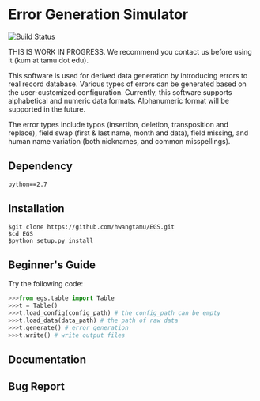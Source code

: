 # Error Generation Simulator
[![Build Status](https://travis-ci.org/hwangtamu/EGS.svg?branch=master)](https://travis-ci.org/hwangtamu/EGS)

THIS IS WORK IN PROGRESS.
We recommend you contact us before using it (kum at tamu dot edu).

This software is used for derived data generation by introducing errors to real record database. Various types of errors can be generated based on the user-customized configuration. Currently, this software supports alphabetical and numeric data formats. Alphanumeric format will be supported in the future.

The error types include typos (insertion, deletion, transposition and replace), field swap (first & last name, month and data), field missing, and human name variation (both nicknames, and common misspellings).

## Dependency
`python==2.7`
## Installation
```
$git clone https://github.com/hwangtamu/EGS.git
$cd EGS
$python setup.py install
```

## Beginner's Guide

Try the following code:
```python
>>>from egs.table import Table
>>>t = Table()
>>>t.load_config(config_path) # the config_path can be empty
>>>t.load_data(data_path) # the path of raw data
>>>t.generate() # error generation
>>>t.write() # write output files
```

## Documentation

## Bug Report
